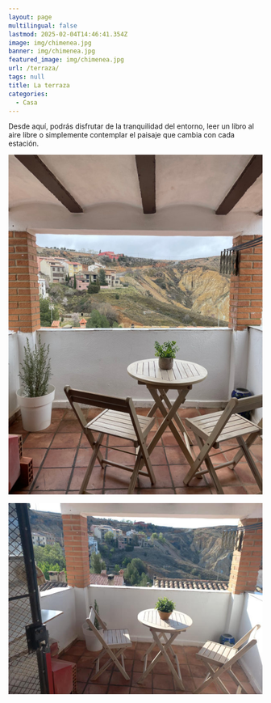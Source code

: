```yaml
---
layout: page
multilingual: false
lastmod: 2025-02-04T14:46:41.354Z
image: img/chimenea.jpg
banner: img/chimenea.jpg
featured_image: img/chimenea.jpg
url: /terraza/
tags: null
title: La terraza
categories:
  - Casa
---
```


Desde aquí, podrás disfrutar de la tranquilidad del entorno, leer un libro al aire libre o simplemente contemplar el paisaje que cambia con cada estación.

![](/img/casa/terraza.jpg)

![](/img/casa/terraza2.jpg)
